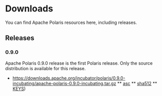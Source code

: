 <!--
  Licensed to the Apache Software Foundation (ASF) under one
  or more contributor license agreements.  See the NOTICE file
  distributed with this work for additional information
  regarding copyright ownership.  The ASF licenses this file
  to you under the Apache License, Version 2.0 (the
  "License"); you may not use this file except in compliance
  with the License.  You may obtain a copy of the License at

   http://www.apache.org/licenses/LICENSE-2.0

  Unless required by applicable law or agreed to in writing,
  software distributed under the License is distributed on an
  "AS IS" BASIS, WITHOUT WARRANTIES OR CONDITIONS OF ANY
  KIND, either express or implied.  See the License for the
  specific language governing permissions and limitations
  under the License.
-->

# Downloads

You can find Apache Polaris resources here, including releases.

## Releases

### 0.9.0

Apache Polaris 0.9.0 release is the first Polaris release. Only the source distribution is available for this release.

* https://downloads.apache.org/incubator/polaris/0.9.0-incubating/apache-polaris-0.9.0-incubating.tar.gz
** [asc](https://downloads.apache.org/incubator/polaris/0.9.0-incubating/apache-polaris-0.9.0-incubating.tar.gz.asc)
** [sha512](https://downloads.apache.org/incubator/polaris/0.9.0-incubating/apache-polaris-0.9.0-incubating.tar.gz.sha512)
** [KEYS](https://downloads.apache.org/incubator/polaris/KEYS))

